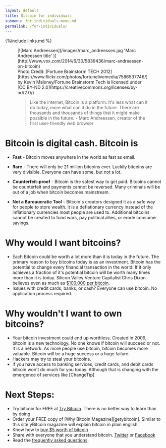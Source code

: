 ```yaml
---
layout: default
title: Bitcoin for individuals
submenu: for-individuals-menu.md
permalink: /for-individuals/
---
```


{%include links.md %}

<figure markdown="1">
[![Marc Andreessen](/images/marc_andreessen.jpg 'Marc Andreessen title' )](http://www.vox.com/2014/6/30/5839436/marc-andreessen-on-bitcoin)

<figcaption markdown="1">
Photo Credit: [Fortune Brainstorm TECH 2012](https://www.flickr.com/photos/fortunelivemedia/7586537746/) by Kevin Maloney/Fortune Brainstorm Tech is licensed under [CC BY-ND 2.0](https://creativecommons.org/licenses/by-nd/2.0/)
</figcaption>

>Like the internet, Bitcoin is a platform. It's less what can it do today, more what can it do in the future. There are thousands and thousands of things that it might make possible in the future. - Marc Andreessen, creator of the first user-friendly web browser

</figure>

# <i class="fa fa-question-circle"></i> Bitcoin is <strong>digital cash</strong>. Bitcoin is
	
* <i class="fa fa-bolt"></i> **Fast** - Bitcoin moves anywhere in the world as fast as email.

* <i class="fa fa-signal"></i>  **Rare** - There will only be 21 million bitcoins ever. Luckily bitcoins are very divisible. Everyone can have some, but not a lot.

* <i class="fa fa-money"></i> **Counterfeit-proof** - Bitcoin is the safest way to get paid. Bitcoins cannot be counterfeit and payments cannot be reversed. Many criminals will be out of a job when bitcoin becomes mainstream.

* <i class="fa fa-gavel"></i> **Not a Bureaucratic Tool** - Bitcoin's creators designed it as a safe way for people to store wealth. It is a deflationary currency instead of the inflationary currencies most people are used to. Additional bitcoins cannot be created to fund wars, pay political allies, or erode consumer savings. 


# <i class="fa fa-thumbs-o-up"></i> Why would I want bitcoins?
* <i class="fa fa-level-up"></i> Each Bitcoin could be worth a lot more than it is today in the future.  The primary reason to buy bitcoins today is as an investment. Bitcoin has the potential to change every financial transaction in the world. If it only achieves a fraction of it's potential bitcoin will be worth many times more than it is today. Silicon Valley Venture Capitalist Chris Dixon believes even as much as <a href="http://www.wired.com/2014/01/chrisdixon/">$100,000 per bitcoin</a>.
* <i class="fa fa-credit-card"></i> Issues with credit cards, banks, or cash? Everyone can use bitcoin. No application process required.


# <i class="fa fa-exclamation-triangle"></i> Why wouldn't I want to own bitcoins?
* <i class="fa fa-trash-o"></i> Your bitcoin investment could end up worthless. Created in 2009, bitcoin is a new technology. No one knows if bitcoin will succeed or not. It is a network. As more people use bitcoin, bitcoin becomes more valuable. Bitcoin will be a huge success or a huge failure.
* <i class="fa fa-unlock-alt"></i> Hackers may try to steal your bitcoins.
* If you have access to banking services, credit cards, and debit cards bitcoin won't do much for you today. Although that is changing with the emergence of services like [ChangeTip].


# Next Steps:
* <i class="fa fa-gift"></i> Try bitcoin for FREE at [Try Bitcoin](https://trybtc.com/). There is no better way to learn than by doing.
* <i class="fa fa-book"></i> Order your FREE copy of [Why Bitcoin Magazine][getybitcoin]. Similar to this site yBitcoin magazine will explain bitcoin in plain english.
* <i class="fa fa-usd"></i> <i class="fa fa-long-arrow-right"></i> <i class="fa fa-btc"></i> Know how to [buy $5 worth of bitcoin](Buy/)
* <i class="fa fa-share"></i> Share with everyone that you understand bitcoin. <a href="http://twitter.com/home?status=I+understand+%23bitcoin%21+Thanks+%40sowhatsbitcoin!"><i class="fa fa-twitter"></i> Twitter</a> or <a href="http://www.facebook.com/sharer.php?u=http://www.sowhatsbitcoin.com"><i class="fa fa-facebook-square"></i> Facebook</a>
* <i class="fa fa-graduation-cap"></i> Read the [frequently asked questions](faq/).

